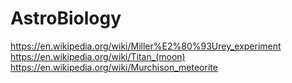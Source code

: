 # AstroBiology
https://en.wikipedia.org/wiki/Miller%E2%80%93Urey_experiment https://en.wikipedia.org/wiki/Titan_(moon) https://en.wikipedia.org/wiki/Murchison_meteorite
